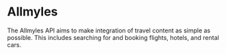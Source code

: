 # Allmyles
The Allmyles API aims to make integration of travel content as simple as possible. This includes searching for and booking flights, hotels, and rental cars.

